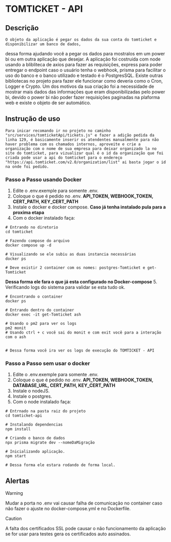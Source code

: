 # TOMTICKET - API

## Descrição

    O objeto da aplicação é pegar os dados da sua conta do tomticket e disponibilizar um banco de dados,
dessa forma ajudando você a pegar os dados para mostralos em um power bi ou em outra aplicação que 
desejar.
    A aplicação foi costruida com node usando a blibliteca de axios para fazer as requisições, express para 
poder entregar o endpoint caso o usuário tenha o webhook, prisma para facilitar o uso do banco e o banco utilizado
e testado é o PostgresSQL. Existe outras bibliotecas no projeto para fazer ele funcionar como deveria como o Cron, Logger
e Crypto.
    Um dos motivos da sua criação foi a necessidade de mostrar mais dados das informações que eram disponibilizadas pelo
power bi, devido o power bi não poder fazer requisições paginadas na plaforma web e existe o objeto de ser automático.

## Instrução de uso

    Para inicar recomando ir no projeto no caminho "src/services/tomticketApi/tickets.js" e fazer a adição pedida da linha 129, é basicamente inserir os atendentes manualmente para não haver problema com os chamados internos, aproveite e crie a organização com o nome de sua empresa para deixar organizado la no site do tomticket, para vizualizar qual é o id da organização que foi criada pode usar a api do tomticket para o endereço "https://api.tomticket.com/v2.0/organization/list" ai basta jogar o id na onde foi pedido.

### Passo a Passo usando Docker

1. Edite o .env.exemple para somente .env.
2. Coloque o que é pedido no .env.
**API_TOKEN, WEBHOOK_TOKEN, CERT_PATH, KEY_CERT_PATH**
3. Instale o docker e docker compose.
**Caso já tenha instalado pula para a proxima etapa**
4. Com o docker instalado faça:
```
# Entrando no diretorio
cd tomticket

# Fazendo compose do arquivo
docker compose up -d

# Visualizando se ele subiu as duas instancia necessárias 
docker ps

# Deve existir 2 container com os nomes: postgres-Tomticket e get-Tomticket
```
**Dessa forma ele fara o que já esta configurado no Docker-compose**
5. Verificando logs do sistema para validar se esta tudo ok.
```
# Encontrando o container
docker ps

# Entrando dentro do container
docker exec -it get-Tomticket ash

# Usando o pm2 para ver os logs
pm2 monit
# Usando ctrl + c você sai do monit e com exit você para a interação com o ash


# Dessa forma você ira ver os logs de execução do TOMTICKET - API
```

### Passo a Passo sem usar o docker

1. Edite o .env.exemple para somente .env.
2. Coloque o que é pedido no .env.
**API_TOKEN, WEBHOOK_TOKEN, DATABASE_URL, CERT_PATH, KEY_CERT_PATH**
3. Instale o nodeJS.
4. Instale o postgres.
5. Com o node instalado faça:
```
# Entrnado na pasta raiz do projeto
cd tomticket-api

# Instalando dependencias
npm install

# Criando o banco de dados
npx prisma migrate dev --nomeDaMigração

# Inicializando aplicação.
npm start

# Dessa forma ele estara rodando de forma local.
```
## Alertas

>[!WARNING]
> Mudar a porta no .env vai causar falha de comunicação no container caso não fazer o ajuste no docker-compose.yml e no Dockerfile.

>[!CAUTION]
> A falta dos certificados SSL pode causar o não funcionamento da aplicação se for usar para testes gera os certificados auto assinados.




